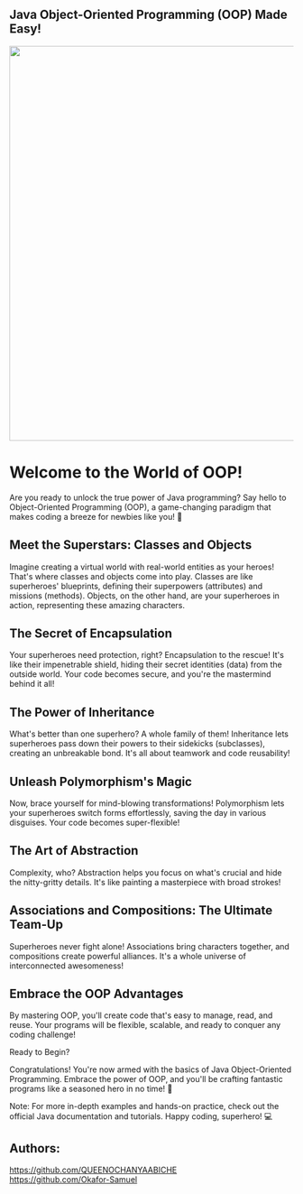## Java Object-Oriented Programming (OOP) Made Easy!

<img src="https://technocation.pk/wp-content/uploads/2022/10/oop-course.png" height=700> 


# Welcome to the World of OOP!

Are you ready to unlock the true power of Java programming? Say hello to Object-Oriented Programming (OOP), a game-changing paradigm that makes coding a breeze for newbies like you! 🌟

## Meet the Superstars: Classes and Objects

Imagine creating a virtual world with real-world entities as your heroes! That's where classes and objects come into play. Classes are like superheroes' blueprints, defining their superpowers (attributes) and missions (methods). Objects, on the other hand, are your superheroes in action, representing these amazing characters.

## The Secret of Encapsulation

Your superheroes need protection, right? Encapsulation to the rescue! It's like their impenetrable shield, hiding their secret identities (data) from the outside world. Your code becomes secure, and you're the mastermind behind it all!

## The Power of Inheritance

What's better than one superhero? A whole family of them! Inheritance lets superheroes pass down their powers to their sidekicks (subclasses), creating an unbreakable bond. It's all about teamwork and code reusability!

## Unleash Polymorphism's Magic

Now, brace yourself for mind-blowing transformations! Polymorphism lets your superheroes switch forms effortlessly, saving the day in various disguises. Your code becomes super-flexible!

## The Art of Abstraction

Complexity, who? Abstraction helps you focus on what's crucial and hide the nitty-gritty details. It's like painting a masterpiece with broad strokes!

## Associations and Compositions: The Ultimate Team-Up

Superheroes never fight alone! Associations bring characters together, and compositions create powerful alliances. It's a whole universe of interconnected awesomeness!

## Embrace the OOP Advantages

By mastering OOP, you'll create code that's easy to manage, read, and reuse. Your programs will be flexible, scalable, and ready to conquer any coding challenge!

Ready to Begin?

Congratulations! You're now armed with the basics of Java Object-Oriented Programming. Embrace the power of OOP, and you'll be crafting fantastic programs like a seasoned hero in no time! 🚀

Note: For more in-depth examples and hands-on practice, check out the official Java documentation and tutorials.
Happy coding, superhero! 💻

## Authors: 
https://github.com/QUEENOCHANYAABICHE 
<br>
https://github.com/Okafor-Samuel







